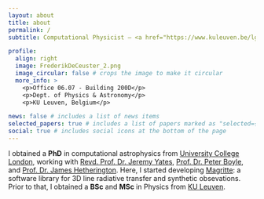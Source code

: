 ```yaml
---
layout: about
title: about
permalink: /
subtitle: Computational Physicist – <a href="https://www.kuleuven.be/lgi">Leuven Gravity Institute, KU Leuven</a>

profile:
  align: right
  image: FrederikDeCeuster_2.png
  image_circular: false # crops the image to make it circular
  more_info: >
    <p>Office 06.07 - Building 200D</p>
    <p>Dept. of Physics & Astronomy</p>
    <p>KU Leuven, Belgium</p>

news: false # includes a list of news items
selected_papers: true # includes a list of papers marked as "selected={true}"
social: true # includes social icons at the bottom of the page
---
```


I obtained a <strong>PhD</strong> in computational astrophysics from [University College London](https://www.ucl.ac.uk/), working with [Revd. Prof. Dr. Jeremy Yates](https://www.ucl.ac.uk/physics-astronomy/people/dr-jeremy-yates), [Prof. Dr. Peter Boyle](https://www2.ph.ed.ac.uk/~paboyle/), and [Prof. Dr. James Hetherington](https://profiles.ucl.ac.uk/6295-james-hetherington). Here, I started developing [Magritte](/projects/magritte/): a software library for 3D line radiative transfer and synthetic obsevations.
Prior to that, I obtained a <strong>BSc</strong> and <strong>MSc</strong> in Physics from [KU Leuven](https://www.kuleuven.be/kuleuven/).